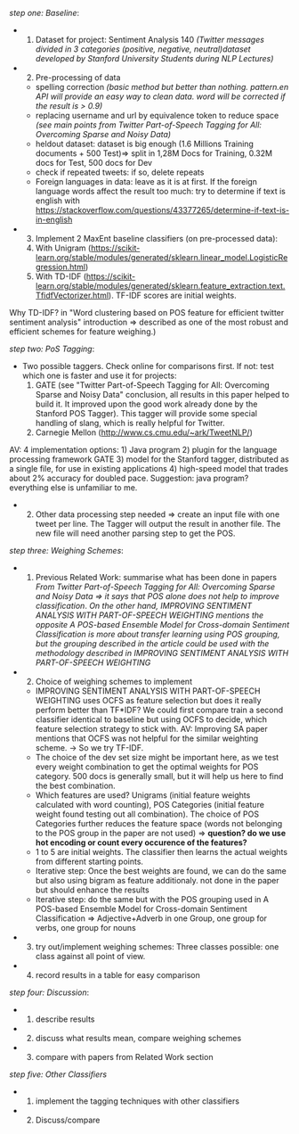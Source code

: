 *step one: Baseline*:
- 1. Dataset for project: Sentiment Analysis 140
   *(Twitter messages divided in 3 categories (positive, negative, neutral)dataset developed by Stanford University Students during NLP Lectures)*

- 2. Pre-processing of data
    - spelling correction *(basic method but better than nothing. pattern.en API will provide an easy way to clean data. word will be corrected if the result is > 0.9)*
    - replacing username and url by equivalence token to reduce space *(see main points from Twitter Part-of-Speech Tagging for All: Overcoming Sparse and Noisy Data)*
    - heldout dataset: dataset is big enough (1.6 Millions Training documents + 500 Test)=> split in 1,28M Docs for Training, 0.32M docs for Test, 500 docs for Dev
    - check if repeated tweets: if so, delete repeats
    - Foreign languages in data: leave as it is at first. If the foreign language words affect the result too much:
try to determine if text is english with https://stackoverflow.com/questions/43377265/determine-if-text-is-in-english

    
- 3. Implement 2 MaxEnt baseline classifiers (on pre-processed data): 
    1. With Unigram (https://scikit-learn.org/stable/modules/generated/sklearn.linear_model.LogisticRegression.html)
    2. With TD-IDF (https://scikit-learn.org/stable/modules/generated/sklearn.feature_extraction.text.TfidfVectorizer.html). TF-IDF scores are initial weights.

Why TD-IDF? in "Word clustering based on POS feature for efficient twitter sentiment analysis" introduction => described as one of the most robust and efficient schemes for feature weighing.)
    
*step two: PoS Tagging*:

- Two possible taggers. Check online for comparisons first. If not: test which one is faster and use it for projects: 
    1. GATE (see "Twitter Part-of-Speech Tagging for All: Overcoming Sparse and Noisy Data" conclusion, all results in this paper helped to build it. It improved upon the good work already done by the Stanford POS Tagger). This tagger will provide some special handling of slang, which is really helpful for Twitter.
    2. Carnegie Mellon  (http://www.cs.cmu.edu/~ark/TweetNLP/)
	
AV: 4 implementation options: 1) Java program 2) plugin for the language processing framework GATE 3) model for the Stanford tagger, distributed as a single file, for use in existing applications 4) high-speed model that trades about 2% accuracy for doubled pace.
Suggestion: java program? everything else is unfamiliar to me.

- 2. Other data processing step needed => create an input file with one tweet per line.
	The Tagger will output the result in another file. The new file will need another parsing step to get the POS.



*step three: Weighing Schemes*:
- 1. Previous Related Work: summarise what has been done in papers
*From Twitter Part-of-Speech Tagging for All: Overcoming Sparse and Noisy Data => it says that POS alone does not help to improve classification*.
*On the other hand, IMPROVING SENTIMENT ANALYSIS WITH PART-OF-SPEECH WEIGHTING mentions the opposite*
*A POS-based Ensemble Model for Cross-domain Sentiment Classification is more about transfer learning using POS grouping, but the grouping described in the article could be used with the methodology described in IMPROVING SENTIMENT ANALYSIS WITH PART-OF-SPEECH WEIGHTING*
- 2. Choice of weighing schemes to implement
	- IMPROVING SENTIMENT ANALYSIS WITH PART-OF-SPEECH WEIGHTING uses OCFS as feature selection but does it really perform better than TF*IDF? We could first compare train a second classifier identical to baseline but using OCFS to decide, which feature selection strategy to stick with.
AV: Improving SA paper mentions that OCFS was not helpful for the similar weighting scheme. -> So we try TF-IDF.
	- The choice of the dev set size might be important here, as we test every weight combination to get the optimal weights for POS category. 500 docs is generally small, but it will help us here to find the best combination.
	- Which features are used? Unigrams (initial feature weights calculated with word counting), POS Categories (initial feature weight found testing out all combination). The choice of POS Categories further reduces the feature space (words not belonging to the POS group in the paper are not used) => **question? do we use hot encoding or count every occurence of the features?**
	- 1 to 5 are initial weights. The classifier then learns the actual weights from different starting points.
	- Iterative step: Once the best weights are found, we can do the same but also using bigram as feature additionaly. not done in the paper but should enhance the results
	- Iterative step: do the same but with the POS grouping used in A POS-based Ensemble Model for Cross-domain Sentiment Classification => Adjective+Adverb in one Group, one group for verbs, one group for nouns

- 3. try out/implement weighing schemes: 
Three classes possible: one class against all point of view.

- 4. record results in a table for easy comparison

*step four: Discussion*:
- 1. describe results
- 2. discuss what results mean, compare weighing schemes
- 3. compare with papers from Related Work section

*step five: Other Classifiers*
- 1. implement the tagging techniques with other classifiers
- 2. Discuss/compare
